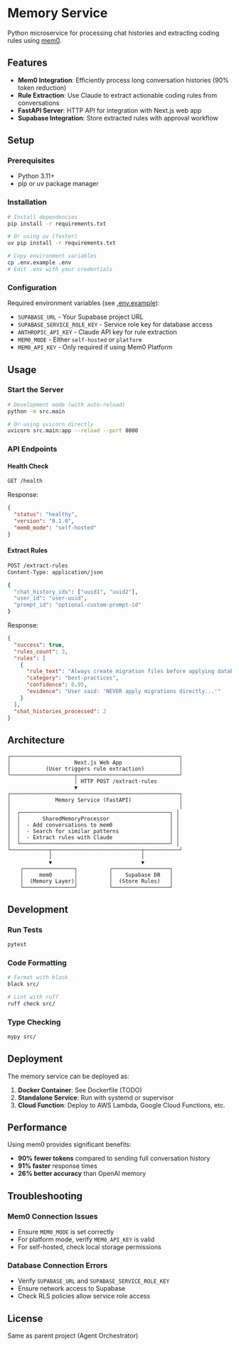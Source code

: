 # Memory Service

Python microservice for processing chat histories and extracting coding rules using [mem0](https://mem0.ai).

## Features

- **Mem0 Integration**: Efficiently process long conversation histories (90% token reduction)
- **Rule Extraction**: Use Claude to extract actionable coding rules from conversations
- **FastAPI Server**: HTTP API for integration with Next.js web app
- **Supabase Integration**: Store extracted rules with approval workflow

## Setup

### Prerequisites

- Python 3.11+
- pip or uv package manager

### Installation

```bash
# Install dependencies
pip install -r requirements.txt

# Or using uv (faster)
uv pip install -r requirements.txt

# Copy environment variables
cp .env.example .env
# Edit .env with your credentials
```

### Configuration

Required environment variables (see [.env.example](.env.example)):

- `SUPABASE_URL` - Your Supabase project URL
- `SUPABASE_SERVICE_ROLE_KEY` - Service role key for database access
- `ANTHROPIC_API_KEY` - Claude API key for rule extraction
- `MEM0_MODE` - Either `self-hosted` or `platform`
- `MEM0_API_KEY` - Only required if using Mem0 Platform

## Usage

### Start the Server

```bash
# Development mode (with auto-reload)
python -m src.main

# Or using uvicorn directly
uvicorn src.main:app --reload --port 8000
```

### API Endpoints

#### Health Check
```bash
GET /health
```

Response:
```json
{
  "status": "healthy",
  "version": "0.1.0",
  "mem0_mode": "self-hosted"
}
```

#### Extract Rules
```bash
POST /extract-rules
Content-Type: application/json

{
  "chat_history_ids": ["uuid1", "uuid2"],
  "user_id": "user-uuid",
  "prompt_id": "optional-custom-prompt-id"
}
```

Response:
```json
{
  "success": true,
  "rules_count": 3,
  "rules": [
    {
      "rule_text": "Always create migration files before applying database changes",
      "category": "best-practices",
      "confidence": 0.95,
      "evidence": "User said: 'NEVER apply migrations directly...'"
    }
  ],
  "chat_histories_processed": 2
}
```

## Architecture

```
┌─────────────────────────────────────────────────────┐
│                    Next.js Web App                  │
│           (User triggers rule extraction)           │
└────────────────────┬────────────────────────────────┘
                     │ HTTP POST /extract-rules
                     ▼
┌─────────────────────────────────────────────────────┐
│              Memory Service (FastAPI)               │
│                                                     │
│  ┌───────────────────────────────────────────────┐ │
│  │       SharedMemoryProcessor                   │ │
│  │  - Add conversations to mem0                  │ │
│  │  - Search for similar patterns                │ │
│  │  - Extract rules with Claude                  │ │
│  └───────────────────────────────────────────────┘ │
└────────────┬────────────────────────────┬───────────┘
             │                            │
             ▼                            ▼
    ┌────────────────┐          ┌──────────────────┐
    │     mem0       │          │    Supabase DB   │
    │  (Memory Layer)│          │  (Store Rules)   │
    └────────────────┘          └──────────────────┘
```

## Development

### Run Tests
```bash
pytest
```

### Code Formatting
```bash
# Format with black
black src/

# Lint with ruff
ruff check src/
```

### Type Checking
```bash
mypy src/
```

## Deployment

The memory service can be deployed as:
1. **Docker Container**: See Dockerfile (TODO)
2. **Standalone Service**: Run with systemd or supervisor
3. **Cloud Function**: Deploy to AWS Lambda, Google Cloud Functions, etc.

## Performance

Using mem0 provides significant benefits:
- **90% fewer tokens** compared to sending full conversation history
- **91% faster** response times
- **26% better accuracy** than OpenAI memory

## Troubleshooting

### Mem0 Connection Issues
- Ensure `MEM0_MODE` is set correctly
- For platform mode, verify `MEM0_API_KEY` is valid
- For self-hosted, check local storage permissions

### Database Connection Errors
- Verify `SUPABASE_URL` and `SUPABASE_SERVICE_ROLE_KEY`
- Ensure network access to Supabase
- Check RLS policies allow service role access

## License

Same as parent project (Agent Orchestrator)
